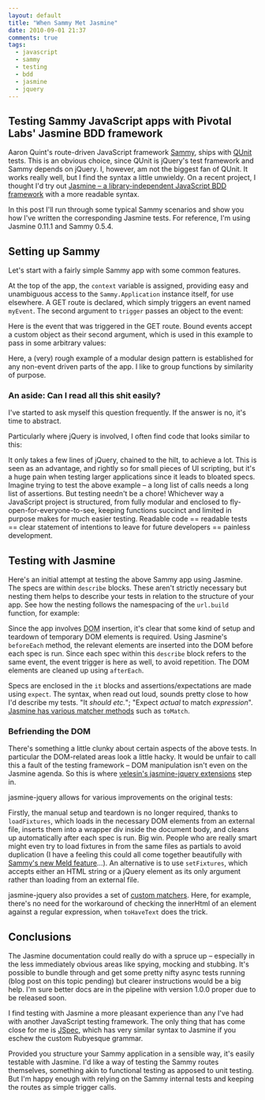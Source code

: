 ```yaml
---
layout: default
title: "When Sammy Met Jasmine"
date: 2010-09-01 21:37
comments: true
tags:
  - javascript
  - sammy
  - testing
  - bdd
  - jasmine
  - jquery
---
```


## Testing Sammy JavaScript apps with Pivotal Labs' Jasmine BDD framework

Aaron Quint's route-driven JavaScript framework <a href="http://github.com/quirkey/sammy" title="Sammy framework on GitHub">Sammy</a>, ships with <a href="http://github.com/jquery/qunit/" title="QUnit jQuery testing framework on GitHub">QUnit</a> tests. This is an obvious choice, since QUnit is jQuery's test framework and Sammy depends on jQuery. I, however, am not the biggest fan of QUnit. It works really well, but I find the syntax a little unwieldy.  On a recent project, I thought I'd try out <a href="http://github.com/pivotal/jasmine">Jasmine &#8211; a library-independent JavaScript <acronym title="Behaviour Driven Development">BDD</acronym> framework</a> with a more readable syntax.

In this post I'll run through some typical Sammy scenarios and show you how I've written the corresponding Jasmine tests.  For reference, I'm using Jasmine 0.11.1 and Sammy 0.5.4.

<!--more-->

## Setting up Sammy

Let's start with a fairly simple Sammy app with some common features.

<!--  gist 560735 app.js  -->

At the top of the app, the <code>context</code> variable is assigned, providing easy and unambiguous access to the <code>Sammy.Application</code> instance itself, for use elsewhere.  A GET route is declared, which simply triggers an event named <code>myEvent</code>.  The second argument to <code>trigger</code> passes an object to the event:

<!--  gist 560735 app_pt1.js  -->

Here is the event that was triggered in the GET route.  Bound events accept a custom object as their second argument, which is used in this example to pass in some arbitrary values:

<!--  gist 560735 app_pt2.js  -->

Here, a (very) rough example of a modular design pattern is established for any non-event driven parts of the app.  I like to group functions by similarity of purpose.

<!--  gist 560735 app_pt3.js  -->

### An aside: Can I read all this shit easily?

I've started to ask myself this question frequently.  If the answer is no, it's time to abstract.

Particularly where jQuery is involved, I often find code that looks similar to this:

<!--  gist 563595 chain_soup.js  -->

It only takes a few lines of jQuery, chained to the hilt, to achieve a lot.  This is seen as an advantage, and rightly so for small pieces of UI scripting, but it's a huge pain when testing larger applications since it leads to bloated specs.  Imagine trying to test the above example &#8211; a long list of calls needs a long list of assertions.  But testing needn't be a chore!  Whichever way a JavaScript project is structured, from fully modular and enclosed to fly-open-for-everyone-to-see, keeping functions succinct and limited in purpose makes for much easier testing.  Readable code == readable tests == clear statement of intentions to leave for future developers == painless development.

## Testing with Jasmine

Here's an initial attempt at testing the above Sammy app using Jasmine.  The specs are within <code>describe</code> blocks.  These aren't strictly necessary but nesting them helps to describe your tests in relation to the structure of your app.  See how the nesting follows the namespacing of the <code>url.build</code> function, for example:

<!--  gist 560735 appSpecWithout.js  -->

Since the app involves <acronym title="Document Object Model">DOM</acronym> insertion, it's clear that some kind of setup and teardown of temporary DOM elements is required.  Using Jasmine's <code>beforeEach</code> method, the relevant elements are inserted into the DOM before each spec is run. Since each spec within this <code>describe</code> block refers to the same event, the event trigger is here as well, to avoid repetition.  The DOM elements are cleaned up using <code>afterEach</code>.

<!--  gist 560735 appSpecWithout_wrap.js  -->

Specs are enclosed in the <code>it</code> blocks and assertions/expectations are made using <code>expect</code>.  The syntax, when read out loud, sounds pretty close to how I'd describe my tests.  "It _should etc._"; "Expect _actual_ to match _expression_".  <a href="http://pivotal.github.com/jasmine/jsdoc/symbols/jasmine.Matchers.html">Jasmine has various matcher methods</a> such as <code>toMatch</code>.

<!--  gist 560735 appSpecWithout_spec1.js  -->

### Befriending the DOM

There's something a little clunky about certain aspects of the above tests.  In particular the DOM-related areas look a little hacky.  It would be unfair to call this a fault of the testing framework &#8211; DOM manipulation isn't even on the Jasmine agenda.  So this is where <a href="http://github.com/velesin/jasmine-jquery">velesin's jasmine-jquery extensions</a> step in.

jasmine-jquery allows for various improvements on the original tests:

<!--  gist 560735 appSpec.js  -->

Firstly, the manual setup and teardown is no longer required, thanks to <code>loadFixtures</code>, which loads in the necessary DOM elements from an external file, inserts them into a wrapper div inside the document body, and cleans up automatically after each spec is run.  Big win.  People who are really smart might even try to load fixtures in from the same files as partials to avoid duplication (I have a feeling this could all come together beautifully with <a href="http://code.quirkey.com/sammy/docs/api.html#Sammy.Meld">Sammy's new Meld feature</a>&hellip;).  An alternative is to use <code>setFixtures</code>, which accepts either an HTML string or a jQuery element as its only argument rather than loading from an external file.

<!--  gist 560735 appSpec_fixture.js  -->

jasmine-jquery also provides a set of <a href="http://github.com/velesin/jasmine-jquery#readme">custom matchers</a>.  Here, for example, there's no need for the workaround of checking the innerHtml of an element against a regular expression, when <code>toHaveText</code> does the trick.

<!--  gist 560735 appSpec_matchers.js  -->

## Conclusions

The Jasmine documentation could really do with a spruce up &#8211; especially in the less immediately obvious areas like spying, mocking and stubbing.  It's possible to bundle through and get some pretty nifty async tests running (blog post on this topic pending) but clearer instructions would be a big help.  I'm sure better docs are in the pipeline with version 1.0.0 proper due to be released soon.

I find testing with Jasmine a more pleasant experience than any I've had with another JavaScript testing framework.  The only thing that has come close for me is <a href="http://visionmedia.github.com/jspec/" title="JSpec testing framework on GitHub">JSpec</a>, which has very similar syntax to Jasmine if you eschew the custom Rubyesque grammar.

Provided you structure your Sammy application in a sensible way, it's easily testable with Jasmine.  I'd like a way of testing the Sammy routes themselves, something akin to functional testing as apposed to unit testing.  But I'm happy enough with relying on the Sammy internal tests and keeping the routes as simple trigger calls.